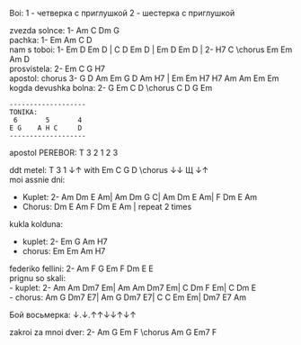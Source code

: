 Boi:
1 - четверка с приглушкой
2 - шестерка с приглушкой

zvezda solnce: 1- Am C Dm G               
pachka: 1- Em Am C D            
nam s toboi: 1- Em D Em D | C D Em D | Em D Em D | 2- H7 C \\chorus Em Em Am D                
prosvistela: 2- Em C G H7             
apostol: chorus 3- G D Am Em G D Am H7 | Em Em H7 H7 Am Am Em Em             
kogda devushka bolna: 2- G Em C D \\chorus C D G Em               
```
-------------------
TONIKA:
 6       5       4
E G    A H C     D
-------------------
``` 
apostol PEREBOR: T 3 2 1 2 3           
                
ddt metel: T 3 1 ↓↑ with Em C G D \\chorus ↓↓ Щ ↓↑             
moi assnie dni:          
   - Kuplet: 2- Am Dm E Am| Am Dm G C| Am Dm E Am| F Dm E Am                  
   - Chorus: Dm E Am F Dm E Am | repeat 2 times            

kukla kolduna:
   - kuplet: 2- Em G Am H7
   - chorus: Em Em Am H7

federiko fellini: 2- Am F G Em F Dm E E                         
prignu so skali:               
     - kuplet: 2- Am Am Dm7 Em| Am Am Dm7 Em| C Dm F Em| C Dm E          
     - chorus: Am G Dm7 E7| Am G Dm7 E7| C C Em Em| Dm7 E7 Am
     
     
Бой восьмерка: ↓.↓.↑↑↓↓↑↓↑          
            
zakroi za mnoi dver: 2- Am G Em F \\chorus Am G Em7 F 
